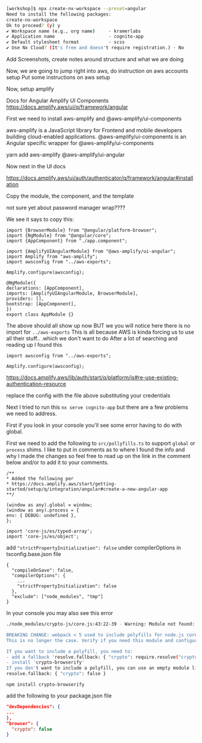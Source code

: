 
```bash
[workshop]$ npx create-nx-workspace --preset=angular
Need to install the following packages:
create-nx-workspace
Ok to proceed? (y) y
✔ Workspace name (e.g., org name)     · kramerlabs
✔ Application name                    · cognito-app
✔ Default stylesheet format           · scss
✔ Use Nx Cloud? (It's free and doesn't require registration.) · No
```

Add Screenshots, create notes around structure and what we are doing

Now, we are going to jump right into aws, do instruction on aws accounts setup
Put some instructions on aws setup

Now, setup amplify

Docs for Angular Amplify UI Components
https://docs.amplify.aws/ui/q/framework/angular

First we need to install aws-amplify and @aws-amplify/ui-components

aws-amplify is a JavaScript library for Frontend and mobile developers building cloud-enabled applications.
@aws-amplify/ui-components is an Angular specific wrapper for @aws-amplify/ui-components

yarn add aws-amplify @aws-amplify/ui-angular

Now next in the UI docs

https://docs.amplify.aws/ui/auth/authenticator/q/framework/angular#installation

Copy the module, the component, and the template

not sure yet about password manager wrap????

We see it says to copy this:

```angular2html
import {BrowserModule} from "@angular/platform-browser";
import {NgModule} from "@angular/core";
import {AppComponent} from "./app.component";

import {AmplifyUIAngularModule} from "@aws-amplify/ui-angular";
import Amplify from "aws-amplify";
import awsconfig from "../aws-exports";

Amplify.configure(awsconfig);

@NgModule({
declarations: [AppComponent],
imports: [AmplifyUIAngularModule, BrowserModule],
providers: [],
bootstrap: [AppComponent],
})
export class AppModule {}
```

The above should all show up now BUT we you will notice here there is no import for `../aws-exports`
This is all because AWS is kinda forcing us to use all their stuff.. .which we don't want to do
After a lot of searching and reading up I found this


```angular2html
import awsconfig from "../aws-exports";

Amplify.configure(awsconfig);
```

https://docs.amplify.aws/lib/auth/start/q/platform/js#re-use-existing-authentication-resource

replace the config with the file above substituting your credentials

Next I tried to run this `nx serve cognito-app` but there are a few problems we need to address.

First if you look in your console you'll see some error having to do with global.

First we need to add the following to `src/pollyfills.ts` to support `global` or `process` shims.
I like to put in comments as to where I found the info and why I made the changes so feel free to read up on the link in the comment below and/or to add it to your comments.


```angular2html
/**
* Added the following per
* https://docs.amplify.aws/start/getting-started/setup/q/integration/angular#create-a-new-angular-app
**/

(window as any).global = window;
(window as any).process = {
env: { DEBUG: undefined },
};

import 'core-js/es/typed-array';
import 'core-js/es/object';
```

add `"strictPropertyInitialization": false` under compilerOptions in tsconfig.base.json file

```angular2html
{
  "compileOnSave": false,
  "compilerOptions": {
    ...
    "strictPropertyInitialization": false
  },
  "exclude": ["node_modules", "tmp"]
}
```

In your console you may also see this error

```bash
./node_modules/crypto-js/core.js:43:22-39 - Warning: Module not found: Error: Can't resolve 'crypto' in '/Users/kramerkeller/Developer/workshop/kramerlabs/node_modules/crypto-js'

BREAKING CHANGE: webpack < 5 used to include polyfills for node.js core modules by default.
This is no longer the case. Verify if you need this module and configure a polyfill for it.

If you want to include a polyfill, you need to:
- add a fallback 'resolve.fallback: { "crypto": require.resolve("crypto-browserify") }'
- install 'crypto-browserify'
If you don't want to include a polyfill, you can use an empty module like this:
resolve.fallback: { "crypto": false }
```

`npm install crypto-browserify`

add the following to your package.json file

```json
"devDependencies": {
...
},
"browser": {
  "crypto": false
}
```

